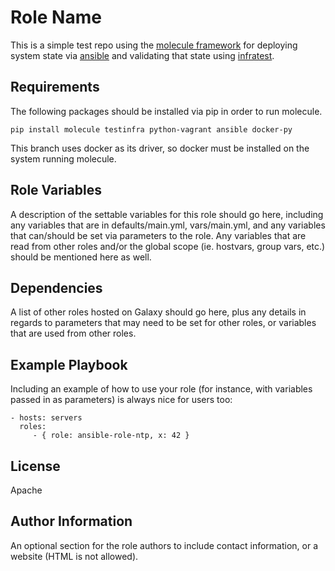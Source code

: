 Role Name
=========

This is a simple test repo using the [molecule framework](https://molecule.readthedocs.io/en/latest/)
for deploying system state via [ansible](https://www.ansible.com/)
and validating that state using
[infratest](https://testinfra.readthedocs.io/en/latest/).

Requirements
------------

The following packages should be installed via pip in order to run molecule.
```
pip install molecule testinfra python-vagrant ansible docker-py
```

This branch uses docker as its driver, so docker must be installed on the
system running molecule.

Role Variables
--------------

A description of the settable variables for this role should go here, including any variables that are in defaults/main.yml, vars/main.yml, and any variables that can/should be set via parameters to the role. Any variables that are read from other roles and/or the global scope (ie. hostvars, group vars, etc.) should be mentioned here as well.

Dependencies
------------

A list of other roles hosted on Galaxy should go here, plus any details in regards to parameters that may need to be set for other roles, or variables that are used from other roles.

Example Playbook
----------------

Including an example of how to use your role (for instance, with variables passed in as parameters) is always nice for users too:

    - hosts: servers
      roles:
         - { role: ansible-role-ntp, x: 42 }

License
-------

Apache

Author Information
------------------

An optional section for the role authors to include contact information, or a website (HTML is not allowed).
